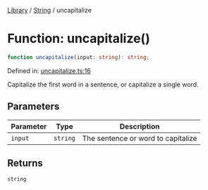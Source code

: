 <!-- markdownlint-disable -->
<!-- cspell: disable -->
[Library](../index.md) / [String](./index.md) / uncapitalize

# Function: uncapitalize()

```ts
function uncapitalize(input: string): string;
```

Defined in: [uncapitalize.ts:16](https://github.com/technobuddha/library/blob/main/src/uncapitalize.ts#L16)

Capitalize the first word in a sentence, or capitalize a single word.

## Parameters

| Parameter | Type | Description |
| ------ | ------ | ------ |
| `input` | `string` | The sentence or word to capitalize |

## Returns

`string`

